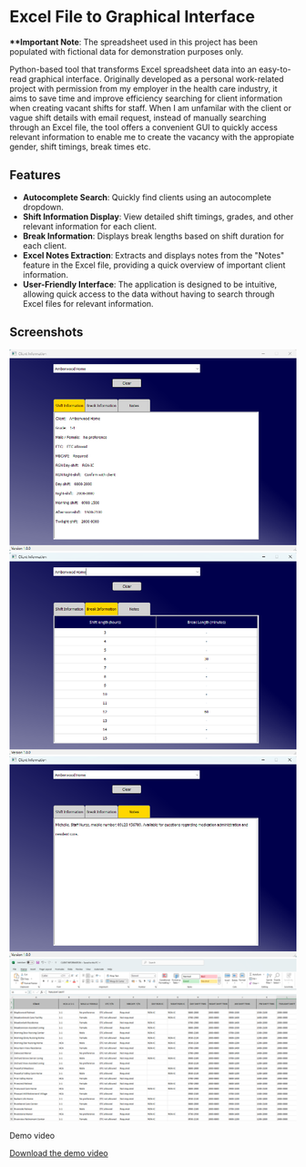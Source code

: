 # Excel File to Graphical Interface
**\*\*Important Note**: The spreadsheet used in this project has been populated with fictional data for demonstration purposes only.

Python-based tool that transforms Excel spreadsheet data into an easy-to-read graphical interface. Originally developed as a personal work-related project with permission from my employer in the health care industry, it aims to save time and improve efficiency searching for client information when creating vacant shifts for staff. When I am unfamilar with the client or vague shift details with email request, instead of manually searching through an Excel file, the tool offers a convenient GUI to quickly access relevant information to enable me to create the vacancy with the appropiate gender, shift timings, break times etc.

## Features
- **Autocomplete Search**: Quickly find clients using an autocomplete dropdown.
- **Shift Information Display**: View detailed shift timings, grades, and other relevant information for each client.
- **Break Information**: Displays break lengths based on shift duration for each client.
- **Excel Notes Extraction**: Extracts and displays notes from the "Notes" feature in the Excel file, providing a quick overview of important client information.
- **User-Friendly Interface**: The application is designed to be intuitive, allowing quick access to the data without having to search through Excel files for relevant information.

## Screenshots
![Client Information](screenshots/screenshot1.png)
![Breaks Information](screenshots/screenshot2.png)
![Notes Information](screenshots/screenshot3.png)
![Excel data example](screenshots/screenshot4.png)

Demo video

[Download the demo video](https://github.com/foster-s18/Excel-File-to-Graphical-Interface/blob/main/video/demo.mp4)
